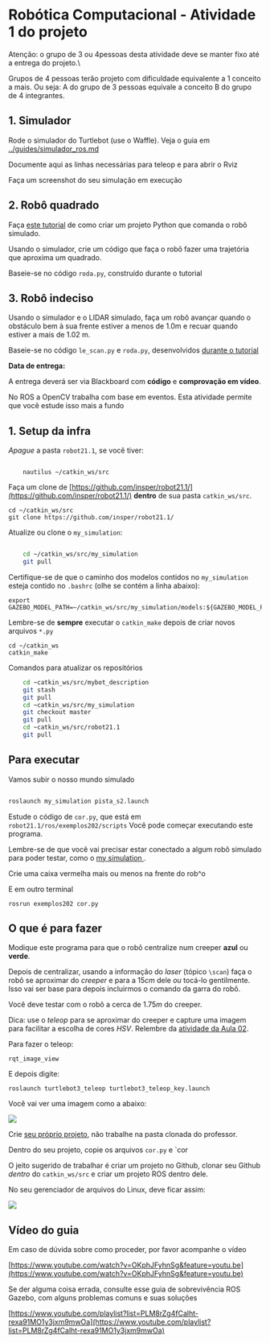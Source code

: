 # Robótica Computacional - Atividade 1 do projeto

Atenção: o grupo de 3 ou 4pessoas desta atividade deve se manter fixo até a entrega do projeto.\

Grupos de 4 pessoas terão projeto com dificuldade equivalente a 1 conceito a mais. Ou seja: A do grupo de 3 pessoas equivale a conceito B do grupo de 4 integrantes.



## 1. Simulador

 Rode o simulador do Turtlebot (use o Waffle).  Veja o guia em [../guides/simulador_ros.md](https://github.com/Insper/robot20/blob/master/guides/simulador_ros.md)
 
 Documente aqui as linhas necessárias para teleop e para abrir o Rviz
 
 Faça um screenshot do seu simulação em execução

## 2. Robô quadrado

Faça [este tutorial](../guides/projeto_rospython.md) de como criar um projeto Python que comanda o robô simulado.

Usando o simulador, crie um código que faça o robô fazer uma trajetória que aproxima um quadrado.

Baseie-se no código `roda.py`, construído durante o tutorial 

## 3. Robô indeciso

Usando o simulador e o LIDAR simulado, faça um robô avançar quando o obstáculo bem à sua frente estiver a menos de 1.0m e recuar quando estiver a mais de 1.02 m.

Baseie-se no código `le_scan.py` e `roda.py`, desenvolvidos [durante o tutorial](https://github.com/Insper/robot20/blob/master/guides/projeto_rospython.md)



**Data de entrega:**

A entrega deverá ser via Blackboard com **código** e **comprovação em vídeo**. 


No ROS a OpenCV trabalha com base em eventos. Esta atividade permite que você estude isso mais a fundo


## 1. Setup da infra


*Apague* a pasta `robot21.1`, se você tiver:

```

    nautilus ~/catkin_ws/src
```



Faça um clone de [https://github.com/insper/robot21.1/](https://github.com/insper/robot21.1/) **dentro** de sua pasta `catkin_ws/src`.

    cd ~/catkin_ws/src
    git clone https://github.com/insper/robot21.1/

Atualize ou clone o `my_simulation`:


```bash

    cd ~/catkin_ws/src/my_simulation
    git pull  

```

Certifique-se de que o caminho dos modelos contidos no `my_simulation` esteja contido no `.bashrc` (olhe se contém a linha abaixo): 

    export GAZEBO_MODEL_PATH=~/catkin_ws/src/my_simulation/models:${GAZEBO_MODEL_PATH}

Lembre-se de **sempre** executar o `catkin_make` depois de criar novos arquivos `*.py`

    cd ~/catkin_ws
    catkin_make


Comandos para atualizar os repositórios
```bash
    cd ~catkin_ws/src/mybot_description
    git stash
    git pull
    cd ~catkin_ws/src/my_simulation
    git checkout master
    git pull
    cd ~catkin_ws/src/robot21.1
    git pull
```


## Para executar



Vamos subir o nosso mundo simulado

```bash    

roslaunch my_simulation pista_s2.launch

````



Estude o código de `cor.py`, que está em `robot21.1/ros/exemplos202/scripts` Você pode começar executando este programa.

Lembre-se de que você vai precisar estar conectado a algum robô simulado para poder testar, como o [my simulation ](https://github.com/.arnaldojr/my_simulation).


Crie uma caixa vermelha mais ou menos na frente do rob^o


E em outro terminal

    rosrun exemplos202 cor.py



##  O que é para fazer

Modique este programa para que o robô centralize num creeper **azul** ou **verde**.

Depois de centralizar, usando a informação do *laser* (tópico `\scan`) faça o robô se aproximar do *creeper* e para a $15cm$ dele *ou* tocá-lo gentilmente.  Isso vai ser base para depois incluirmos o comando da garra do robô. 

Você deve testar com o robô a cerca de $1.75 m$ do creeper.

Dica: use o *teleop* para se aproximar do creeper e capture uma imagem para facilitar a escolha de cores *HSV*. Relembre da [atividade da Aula 02](https://github.com/Insper/robot20/blob/master/aula02/aula2_OpenCV_Filtragem.ipynb).


Para fazer o teleop: 

    rqt_image_view

E depois digite:

    roslaunch turtlebot3_teleop turtlebot3_teleop_key.launch

Você vai ver uma imagem como a abaixo:

![](rqt_image_view_creepers.png)



Crie [seu próprio projeto](https://github.com/Insper/robot21.1/blob/master/guides/projeto_rospython.md), não trabalhe na pasta clonada do professor.

Dentro do seu projeto, copie os arquivos `cor.py` e `cor

O jeito sugerido de trabalhar é criar um projeto no Github, clonar seu Github *dentro* do `catkin_ws/src`  e criar um projeto ROS dentro dele.

No seu gerenciador de arquivos do Linux, deve ficar assim:

![](como_criar_projeto.png)

## Vídeo do guia

Em caso de dúvida sobre como proceder, por favor acompanhe o vídeo

[https://www.youtube.com/watch?v=OKphJFyhnSg&feature=youtu.be](https://www.youtube.com/watch?v=OKphJFyhnSg&feature=youtu.be)


Se der alguma coisa errada, consulte esse guia de sobrevivência ROS Gazebo, com alguns problemas comuns e suas soluções

[https://www.youtube.com/playlist?list=PLM8rZg4fCalht-rexa91MO1y3jxm9mwOa](https://www.youtube.com/playlist?list=PLM8rZg4fCalht-rexa91MO1y3jxm9mwOa)
